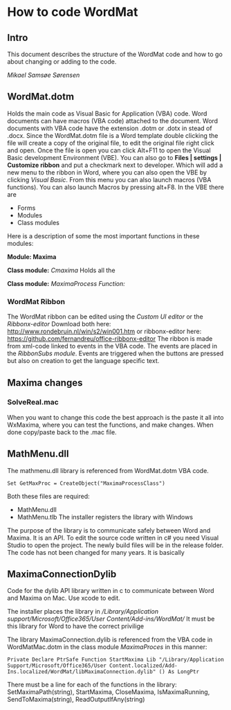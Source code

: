 # How to code WordMat

## Intro
This document describes the structure of the WordMat code and how to go about changing or adding to the code.

*Mikael Samsøe Sørensen*

## WordMat.dotm
Holds the main code as Visual Basic for Application (VBA) code.
Word documents can have macros (VBA code) attached to the document. Word documents with VBA code have the extension .dotm or .dotx in stead of .docx.
Since the WordMat.dotm file is a Word template double clicking the file will create a copy of the original file, to edit the original file right click and open.
Once the file is open you can click Alt+F11 to open the Visual Basic development Environment (VBE).
You can also go to **Files | settings | Customize ribbon** and put a checkmark next to developer. Which will add a new menu to the ribbon in Word, where you can also open the VBE by clicking *Visual Basic*.
From this menu you can also launch macros (VBA functions). You can also launch Macros by pressing alt+F8.
In the VBE there are 
- Forms
- Modules
- Class modules

Here is a description of some the most important functions in these modules:

**Module: Maxima**


**Class module:** *Cmaxima*
Holds all the 

**Class module:** *MaximaProcess*
*Function:* 


### WordMat Ribbon
The WordMat ribbon can be edited using the *Custom UI editor* or the *Ribbonx-editor*
Download both here: http://www.rondebruin.nl/win/s2/win001.htm
or ribbonx-editor here: https://github.com/fernandreu/office-ribbonx-editor
The ribbon is made from xml-code linked to events in the VBA code. The events are placed in the *RibbonSubs module*. 
Events are triggered when the buttons are pressed but also on creation to get the language specific text.

## Maxima changes

### SolveReal.mac
When you want to change this code the best approach is the paste it all into WxMaxima, where you can test the functions, and make changes. When done copy/paste back to the .mac file.

## MathMenu.dll
The mathmenu.dll library is referenced from WordMat.dotm VBA code.
```
Set GetMaxProc = CreateObject("MaximaProcessClass")
```

Both these files are required:
- MathMenu.dll
- MathMenu.tlb
The installer registers the library with Windows

The purpose of the library is to communicate safely between Word and Maxima. It is an API.
To edit the source code written in c# you need Visual Studio to open the project. The newly build files will be in the release folder.
The code has not been changed for many years.
It is basically

## MaximaConnectionDylib
Code for the dylib API library written in c to communicate between Word and Maxima on Mac.
Use xcode to edit.

The installer places the library in
*/Library/Application support/Microsoft/Office365/User Content/Add-ins/WordMat/*
It must be this library for Word to have the correct privilige

The library MaximaConnection.dylib is referenced from the VBA code in WordMatMac.dotm in the class module *MaximaProces* in this manner:
```
Private Declare PtrSafe Function StartMaxima Lib "/Library/Application Support/Microsoft/Office365/User Content.localized/Add-Ins.localized/WordMat/libMaximaConnection.dylib" () As LongPtr
```
There must be a line for each of the functions in the library: SetMaximaPath(string), StartMaxima, CloseMaxima, IsMaximaRunning, SendToMaxima(string), ReadOutputIfAny(string)


